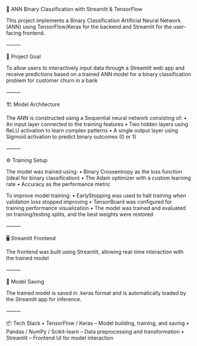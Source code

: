 🧠 ANN Binary Classification with Streamlit & TensorFlow

This project implements a Binary Classification Artificial Neural Network (ANN) using TensorFlow/Keras for the backend and Streamlit for the user-facing frontend.

⸻

🎯 Project Goal

To allow users to interactively input data through a Streamlit web app and receive predictions based on a trained ANN model for a binary classification problem for customer churn in a bank

⸻

🏗️ Model Architecture

The ANN is constructed using a Sequential neural network consisting of:
	•	An input layer connected to the training features
	•	Two hidden layers using ReLU activation to learn complex patterns
	•	A single output layer using Sigmoid activation to predict binary outcomes (0 or 1)

⸻

⚙️ Training Setup

The model was trained using:
	•	Binary Crossentropy as the loss function (ideal for binary classification)
	•	The Adam optimizer with a custom learning rate
	•	Accuracy as the performance metric

To improve model training:
	•	EarlyStopping was used to halt training when validation loss stopped improving
	•	TensorBoard was configured for training performance visualization
	•	The model was trained and evaluated on training/testing splits, and the best weights were restored

⸻

🖥️ Streamlit Frontend

The frontend was built using Streamlit, allowing real-time interaction with the trained model

⸻

💾 Model Saving

The trained model is saved in .keras format and is automatically loaded by the Streamlit app for inference.

⸻

📦 Tech Stack
	•	TensorFlow / Keras – Model building, training, and saving
	•	Pandas / NumPy / Scikit-learn – Data preprocessing and transformation
	•	Streamlit – Frontend UI for model interaction
